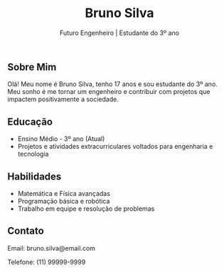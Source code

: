 <!DOCTYPE html>
<html lang="pt-BR">
<head>
  <meta charset="UTF-8">
  <meta name="viewport" content="width=device-width, initial-scale=1.0">
  
  <link rel="stylesheet" href="style.css">
</head>
<body>
  <header>
    <h1>Bruno Silva</h1>
    <p>Futuro Engenheiro | Estudante do 3º ano</p>
  </header>


  <main>
    <section>
      <h2>Sobre Mim</h2>
      <p>Olá! Meu nome é Bruno Silva, tenho 17 anos e sou estudante do 3º ano. Meu sonho é me tornar um engenheiro e contribuir com projetos que impactem positivamente a sociedade.</p>
    </section>
    <section>
      <h2>Educação</h2>
      <ul>
        <li>Ensino Médio - 3º ano (Atual)</li>
        <li>Projetos e atividades extracurriculares voltados para engenharia e tecnologia</li>
      </ul>
    </section>
    <section>
      <h2>Habilidades</h2>
      <ul>
        <li>Matemática e Física avançadas</li>
        <li>Programação básica e robótica</li>
        <li>Trabalho em equipe e resolução de problemas</li>
      </ul>
    </section>
    <section>
      <h2>Contato</h2>
      <p>Email: bruno.silva@email.com</p>
      <p>Telefone: (11) 99999-9999</p>
    </section>
  </main>

  
 
</body>
</html>
